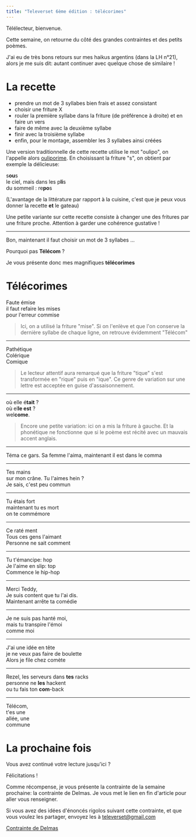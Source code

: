 ```yaml
---
title: "Televerset 6ème édition : télécorimes"
---
```


Télélecteur, bienvenue.

Cette semaine, on retourne du côté des grandes contraintes et des petits poèmes.

J'ai eu de très bons retours sur mes haikus argentins (dans la LH n°21), alors je me suis dit: autant continuer avec quelque chose de similaire !

# La recette

- prendre un mot de 3 syllabes bien frais et assez consistant
- choisir une friture X
- rouler la première syllabe dans la friture (de préférence à droite) et en faire un vers
- faire de même avec la deuxième syllabe
- finir avec la troisième syllabe
- enfin, pour le montage, assembler les 3 syllabes ainsi créées

Une version traditionnelle de cette recette utilise le mot "oulipo", on l'appelle alors [ouliporime](https://www.oulipo.net/fr/contraintes/ouliporime). En choisissant la friture "s", on obtient par exemple la délicieuse:

s**ou**s  
le ciel, mais dans les p**li**s  
du sommeil : re**po**s  

(L'avantage de la littérature par rapport à la cuisine, c'est que je peux vous donner la recette **et** le gateau)

Une petite variante sur cette recette consiste à changer une des fritures par une friture proche. Attention à garder une cohérence gustative !

---

Bon, maintenant il faut choisir un mot de 3 syllabes ...

Pourquoi pas **Télécom** ?

Je vous présente donc mes magnifiques **télécorimes**

# Télécorimes

Faute émise  
il faut refaire les mises  
pour l'erreur commise  

> Ici, on a utilisé la friture "mise". Si on l'enlève et que l'on conserve la dernière syllabe de chaque ligne, on retrouve évidemment "Télécom"

---

Pathétique  
Colérique  
Comique  

> Le lecteur attentif aura remarqué que la friture "tique" s'est transformée en "rique" puis en "ique".
> Ce genre de variation sur une lettre est acceptée en guise d'assaisonnement.

---

où elle é**tait** ?  
où el**le est** ?  
wel**come**.  

> Encore une petite variation: ici on a mis la friture à gauche.
> Et la phonétique ne fonctionne que si le poème est récité avec un mauvais accent anglais.

---

Téma
ce gars. Sa femme l'aima,
maintenant il est dans le comma

---

Tes mains  
sur mon crâne. Tu l'aimes hein ?  
Je sais, c'est peu commun  

---

Tu étais fort  
maintenant tu es mort  
on te commémore  

---

Ce raté ment   
Tous ces gens l'aimant  
Personne ne sait comment

---

Tu t'émancipe: hop  
Je l'aime en slip: top  
Commence le hip-hop  

---

Merci Teddy,  
Je suis content que tu l'ai dis.  
Maintenant arrête ta comédie

---

Je ne suis pas hanté moi,  
mais tu transpire l'émoi  
comme moi

---

J'ai une idée en tête  
je ne veux pas faire de boulette  
Alors je file chez comète

---

Rezel, les serveurs dans **tes** racks  
personne ne **les** hackent  
ou tu fais ton **com**-back

---

Télécom,  
t'es une  
allée, une  
commune


# La prochaine fois

Vous avez continué votre lecture jusqu'ici ?

Félicitations !

Comme récompense, je vous présente la contrainte de la semaine prochaine: la contrainte de Delmas. Je vous met le lien en fin d'article pour aller vous renseigner.


Si vous avez des idées d'énoncés rigolos suivant cette contrainte, et que vous voulez les partager, envoyez les à televerset@gmail.com


[Contrainte de Delmas](https://www.oulipo.net/fr/contraintes/contrainte-de-delmas)